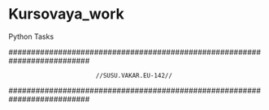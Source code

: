 # Kursovaya_work
Python Tasks

##########################################################################

                            //SUSU.VAKAR.EU-142//

##########################################################################
